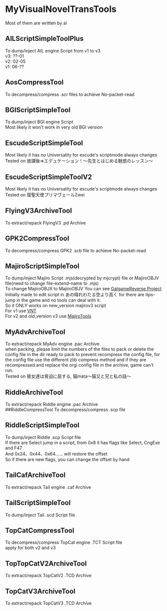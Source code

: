# MyVisualNovelTransTools
Most of them are written by ai<br/>
## AILScriptSimpleToolPlus
To dump/inject AIL engine Script from v1 to v3<br/>
v3: ??-01<br/>
v2: 02-05<br/>
v1: 06-??<br/>
## AosCompressTool
To decompress/compress .scr files to achieve No-packet-read<br/>
## BGIScriptSimpleTool
To dump/inject BGI engine Script<br/>
Most likely it won't work in very old BGI version<br/>
## EscudeScriptSimpleTool
Most likely it has no Universality for escude's scriptmode always changes<br/>
Tested on 放課後⇒エデュケーション！～先生とはじめる魅惑のレッスン～<br/>
## EscudeScriptSimpleToolV2
Most likely it has no Universality for escude's scriptmode always changes<br/>
Tested on 彗聖天使プリマヴェールZwei<br/>
## FlyingV3ArchiveTool
To extract/repack FlyingV3 .pd Archive<br/>
## GPK2CompressTool
To decompress/compress GPK2 .scb file to achieve No-packet-read<br/>
## MajiroScriptSimpleTool
To dump/inject Majiro Script .mjs(decrypted by mjcrypt) file or MajiroOBJV file(need to change file-extend-name to .mjs)<br/>
To change MajiroOBJX to MajiroOBJV You can see [GalgameReverse Project](https://github.com/YuriSizuku/GalgameReverse)<br/>
Initially made to edit script in あの晴れわたる空より高く for there are tips-jump in the game and no tools can deal with it.<br/>
So it ONLY works on new_version majirov3 script<br/>
For v1 use [VNT](https://github.com/arcusmaximus/VNTranslationTools)<br/>
For v2 and old_version v3 use [MajiroTools](https://github.com/AtomCrafty/MajiroTools)<br/>
## MyAdvArchiveTool
To extract/repack MyAdv engine .pac Archive<br/>
when packing, please limit the numbers of the files to pack or delete the config file in the dir ready to pack to prevent recompress the config file, for the config file use the different zlib compress method and if they are recompressed and replace the orgi config file in the archive, game can't run.<br/>
Tested on 彼女達は脅迫に屈する, 猫mata～猫又と兄と私の話～<br/>
## RiddleArchiveTool
To extract/repack Riddle engine .pac Archive<br/>
##RiddleCompressTool
To decompress/compress .scp file<br/>
## RiddleScriptSimpleTool
To dump/inject Riddle .scp Script file<br/>
If there are Select jump in a script, from 0x8 it has flags like Select, CngExe and F47<br/>
And 0x24、0x44、0x64…… will restore the offset<br/>
So if there are new flags, you can change the offset by hand<br/>
## TailCafArchiveTool
To extract/repack Tail engine .caf Archive<br/>
## TailScriptSimpleTool
To dump/inject Tail .scd Script file<br/>
## TopCatCompressTool
To decompress/compress TopCat engine .TCT Script file<br/>
apply for both v2 and v3<br/>
## TopTopCatV2ArchiveTool
To extract/repack TopCatV2 .TCD Archive<br/>
## TopCatV3ArchiveTool
To extract/repack TopCatV3 .TCD Archive<br/>
